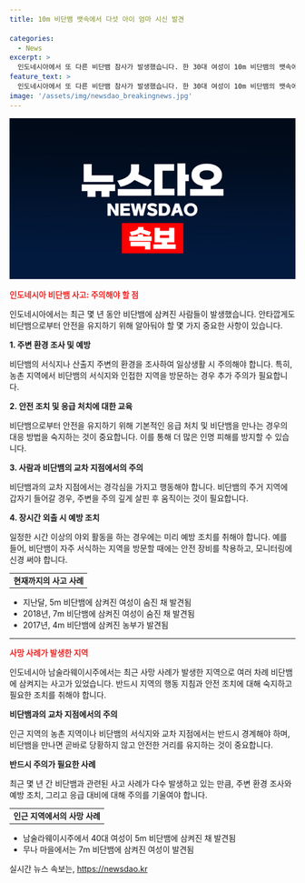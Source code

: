 ```yaml
---
title: 10m 비단뱀 뱃속에서 다섯 아이 엄마 시신 발견

categories:
  - News
excerpt: >
  인도네시아에서 또 다른 비단뱀 참사가 발생했습니다. 한 30대 여성이 10m 비단뱀의 뱃속에서 숨진 채 발견되었는데, 사건 발생 후 그녀의 가장과 마을 주민들이 뱀을 해부하여 그녀를 발견하였습니다. 이로써 최근 몇 년간 여러 참사가 발생하고 있는데, 그 가운데 40대 여성의 비단뱀 참사 또한 기억 속에 남아있습니다. (150자)
feature_text: >
  인도네시아에서 또 다른 비단뱀 참사가 발생했습니다. 한 30대 여성이 10m 비단뱀의 뱃속에서 숨진 채 발견되었는데, 사건 발생 후 그녀의 가장과 마을 주민들이 뱀을 해부하여 그녀를 발견하였습니다. 이로써 최근 몇 년간 여러 참사가 발생하고 있는데, 그 가운데 40대 여성의 비단뱀 참사 또한 기억 속에 남아있습니다. (150자)
image: '/assets/img/newsdao_breakingnews.jpg'
---
```


<p><img src="/assets/img/newsdao_breakingnews.jpg" alt="flaretime 속보" /></p>

<p><b><span style="color: #ee2323;">인도네시아 비단뱀 사고: 주의해야 할 점</span></b></p>

<p data-ke-size="size16">인도네시아에서는 최근 몇 년 동안 비단뱀에 삼켜진 사람들이 발생했습니다. 안타깝게도 비단뱀으로부터 안전을 유지하기 위해 알아둬야 할 몇 가지 중요한 사항이 있습니다.</p>

<p><b>1. 주변 환경 조사 및 예방</b></p>

<p data-ke-size="size16">비단뱀의 서식지나 산출지 주변의 환경을 조사하여 일상생활 시 주의해야 합니다. 특히, 농촌 지역에서 비단뱀의 서식지와 인접한 지역을 방문하는 경우 추가 주의가 필요합니다.</p>

<p><b>2. 안전 조치 및 응급 처치에 대한 교육</b></p>

<p data-ke-size="size16">비단뱀으로부터 안전을 유지하기 위해 기본적인 응급 처치 및 비단뱀을 만나는 경우의 대응 방법을 숙지하는 것이 중요합니다. 이를 통해 더 많은 인명 피해를 방지할 수 있습니다.</p>

<p><b>3. 사람과 비단뱀의 교차 지점에서의 주의</b></p>

<p data-ke-size="size16">비단뱀과의 교차 지점에서는 경각심을 가지고 행동해야 합니다. 비단뱀의 주거 지역에 갑자기 들어갈 경우, 주변을 주의 깊게 살핀 후 움직이는 것이 필요합니다.</p>

<p><b>4. 장시간 외출 시 예방 조치</b></p>

<p data-ke-size="size16">일정한 시간 이상의 야외 활동을 하는 경우에는 미리 예방 조치를 취해야 합니다. 예를 들어, 비단뱀이 자주 서식하는 지역을 방문할 때에는 안전 장비를 착용하고, 모니터링에 신경 써야 합니다.</p>

<table>
    <tbody>
        <tr>
            <td style="text-align: center; height: 17px;"><b>현재까지의 사고 사례</b></td>
        </tr>
    </tbody>
</table>

<ul>
    <li>지난달, 5m 비단뱀에 삼켜진 여성이 숨진 채 발견됨</li>
    <li>2018년, 7m 비단뱀에 삼켜진 여성이 숨진 채 발견됨</li>
    <li>2017년, 4m 비단뱀에 삼켜진 농부가 발견됨</li>
</ul>

<hr>

<p><b><span style="color: #ee2323;">사망 사례가 발생한 지역</span></b></p>

<p data-ke-size="size16">인도네시아 남술라웨이시주에서는 최근 사망 사례가 발생한 지역으로 여러 차례 비단뱀에 삼켜지는 사고가 있었습니다. 반드시 지역의 행동 지침과 안전 조치에 대해 숙지하고 필요한 조치를 취해야 합니다.</p>

<p><b>비단뱀과의 교차 지점에서의 주의</b></p>

<p data-ke-size="size16">인근 지역의 농촌 지역이나 비단뱀의 서식지와 교차 지점에서는 반드시 경계해야 하며, 비단뱀을 만나면 곧바로 당황하지 않고 안전한 거리를 유지하는 것이 중요합니다.</p>

<p><b>반드시 주의가 필요한 사례</b></p>

<p data-ke-size="size16">최근 몇 년 간 비단뱀과 관련된 사고 사례가 다수 발생하고 있는 만큼, 주변 환경 조사와 예방 조치, 그리고 응급 대비에 대해 주의를 기울여야 합니다.</p>

<table>
    <tbody>
        <tr>
            <td style="text-align: center; height: 17px;"><b>인근 지역에서의 사망 사례</b></td>
        </tr>
    </tbody>
</table>

<ul>
    <li>남술라웨이시주에서 40대 여성이 5m 비단뱀에 삼켜진 채 발견됨</li>
    <li>무나 마을에서는 7m 비단뱀에 삼켜진 여성이 발견됨</li>
</ul>
실시간 뉴스 속보는, <a href="https://newsdao.kr" rel="dofollow">https://newsdao.kr</a>


